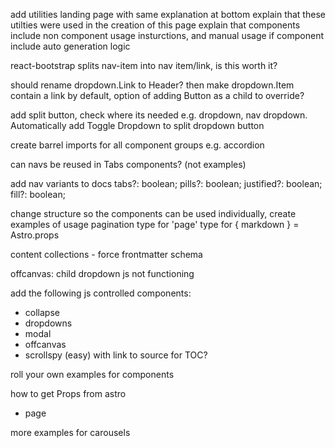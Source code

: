 add utilities landing page with same explanation at bottom
explain that these utilties were used in the creation of this page
explain that components include non component usage insturctions, and manual usage if component include auto generation logic


react-bootstrap splits nav-item into nav item/link, is this worth it?

should rename dropdown.Link to Header? then make dropdown.Item contain a link by default, option of adding Button as a child to override?

add split button, check where its needed e.g. dropdown, nav dropdown. Automatically add <span class="visually-hidden">Toggle Dropdown</span> to split dropdown button

create barrel imports for all component groups e.g. accordion

can navs be reused in Tabs components? (not examples)

add nav variants to docs
  tabs?: boolean;
  pills?: boolean;
  justified?: boolean;
  fill?: boolean;

change structure so the components can be used individually, create examples of usage
pagination type for 'page'
type for { markdown } = Astro.props

content collections - force frontmatter schema

offcanvas: child dropdown js not functioning

add the following js controlled components:

- collapse
- dropdowns
- modal
- offcanvas
- scrollspy (easy) with link to source for TOC?

roll your own examples for components

how to get Props from astro 
 
- page

more examples for carousels
